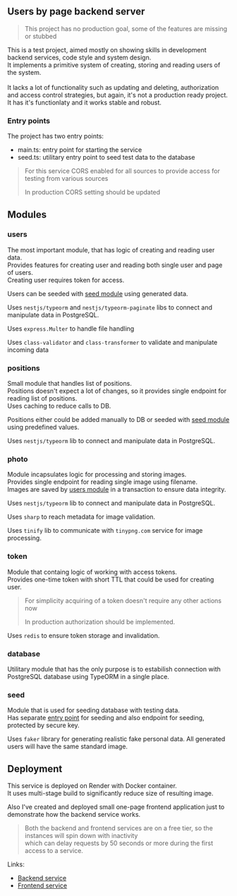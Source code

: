 ## Users by page backend server

> This project has no production goal, some of the features are missing or stubbed

This is a test project, aimed mostly on showing skills in development backend services, code style and system design.<br>
It implements a primitive system of creating, storing and reading users of the system.<br>
<br>
It lacks a lot of functionality such as updating and deleting, authorization and access control strategies, but again, it's not a production ready project.<br>
It has it's functionlaty and it works stable and robust.

### Entry points

The project has two entry points:

- main.ts: entry point for starting the service
- seed.ts: utilitary entry point to seed test data to the database

> For this service CORS enabled for all sources to provide access for testing from various sources
>
> In production CORS setting should be updated

## Modules

### users

The most important module, that has logic of creating and reading user data.<br>
Provides features for creating user and reading both single user and page of users.<br>
Creating user requires token for access.

Users can be seeded with [seed module](#seed) using generated data.

Uses `nestjs/typeorm` and `nestjs/typeorm-paginate` libs to connect and manipulate data in PostgreSQL.

Uses `express.Multer` to handle file handling

Uses `class-validator` and `class-transformer` to validate and manipulate incoming data

### positions

Small module that handles list of positions.<br>
Positions doesn't expect a lot of changes, so it provides single endpoint for reading list of positions.<br>
Uses caching to reduce calls to DB.

Positions either could be added manually to DB or seeded with [seed module](#seed) using predefined values.

Uses `nestjs/typeorm` lib to connect and manipulate data in PostgreSQL.

### photo

Module incapsulates logic for processing and storing images.<br>
Provides single endpoint for reading single image using filename.<br>
Images are saved by [users module](#users) in a transaction to ensure data integrity.<br>

Uses `nestjs/typeorm` lib to connect and manipulate data in PostgreSQL.

Uses `sharp` to reach metadata for image validation.

Uses `tinify` lib to communicate with `tinypng.com` service for image processing.

### token

Module that containg logic of working with access tokens.<br>
Provides one-time token with short TTL that could be used for creating user.<br>
> For simplicity acquiring of a token doesn't require any other actions now
>
> In production authorization should be implemented.

Uses `redis` to ensure token storage and invalidation.

### database

Utilitary module that has the only purpose is to estabilish connection with PostgreSQL database using TypeORM in a single place.

### seed

Module that is used for seeding database with testing data.<br>
Has separate [entry point](#entry-points) for seeding and also endpoint for seeding, protected by secure key.

Uses `faker` library for generating realistic fake personal data.
All generated users will have the same standard image.

## Deployment

This service is deployed on Render with Docker container.<br>
It uses multi-stage build to significantly reduce size of resulting image.

Also I've created and deployed small one-page frontend application just to demonstrate how the backend service works.

> Both the backend and frontend services are on a free tier, so the instances will spin down with inactivity<br>
> which can delay requests by 50 seconds or more during the first access to a service. 

Links:
- [Backend service](https://usersbypage-service.onrender.com)
- [Frontend service](https://test-users-by-page-front.onrender.com)